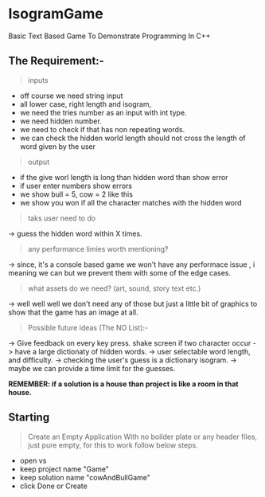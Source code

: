 # IsogramGame
Basic Text Based Game To Demonstrate Programming In C++ 

## The Requirement:-

> inputs

- off course we need string input
- all lower case, right length and isogram,
- we need the tries number as an input with int type.
- we need hidden number.
- we need to check if that has non repeating words.
- we can check the hidden world length should not cross the length of word given by the user

> output

- if the give worl length is long than hidden word than show error
- if user enter numbers show errors
- we show bull = 5, cow = 2 like this 
- we show you won if all the character matches with the hidden word

> taks user need to do

-> guess the hidden word within X times.


> any performance limies worth mentioning?

-> since, it's a console based game we won't have any performace issue , i meaning we can
but we prevent them with some of the edge cases.

> what assets do we need? (art, sound, story text etc.)

-> well well well we don't need any of those but just a little bit of graphics to
show that the game has an image at all.


> Possible future ideas (The NO List):-

-> Give feedback on every key press. shake screen if two character occur
-> have a large dictionaty of hidden words.
-> user selectable word length, and difficulty.
-> checking the user's guess is a dictionary isogram.
-> maybe we can provide a time limit for the guesses.

**REMEMBER: if a solution is a house than project is like a room in that house.**


## Starting 

> Create an Empty Application With no boilder plate or any header files, just pure empty, for this to work follow below steps.
- open vs
- keep project name "Game"
- keep solution name "cowAndBullGame"
- click Done or Create
